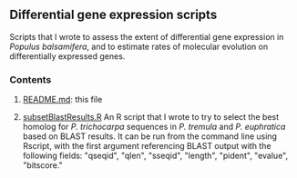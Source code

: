 ## Differential gene expression scripts

Scripts that I wrote to assess the extent of differential gene expression in *Populus balsamifera*, and to estimate rates of molecular evolution on differentially expressed genes.
 
### Contents

1. [README.md](https://github.com/BrianSanderson/genomics-scripts/blob/master/gene-expression/README.md): this file

2. [subsetBlastResults.R](https://github.com/BrianSanderson/genomics-scripts/blob/master/gene-expression/subsetBlastHits.R) An R script that I wrote to try to select the best homolog for *P. trichocarpa* sequences in *P. tremula* and *P. euphratica* based on BLAST results. It can be run from the command line using Rscript, with the first argument referencing BLAST output with the following fields: "qseqid", "qlen", "sseqid", "length", "pident", "evalue", "bitscore."

